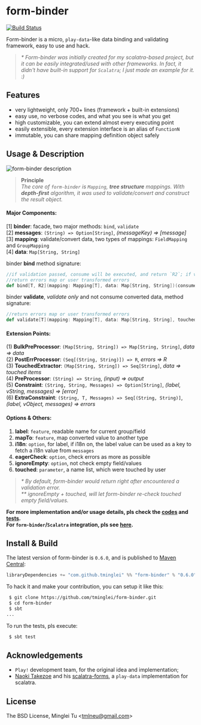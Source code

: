 form-binder
===========
[![Build Status](https://travis-ci.org/tminglei/form-binder.svg?branch=master)](https://travis-ci.org/tminglei/form-binder)


Form-binder is a micro, `play-data`-like data binding and validating framework, easy to use and hack.

> _* Form-binder was initially created for my scalatra-based project, but it can be easily integrated/used with other frameworks. In fact, it didn't have built-in support for `Scalatra`; I just made an example for it. :)_


Features
-------------
- very lightweight, only 700+ lines (framework + built-in extensions)
- easy use, no verbose codes, and what you see is what you get
- high customizable, you can extend almost every executing point
- easily extensible, every extension interface is an alias of `FunctionN`
- immutable, you can share mapping definition object safely


Usage & Description
--------------------
![form-binder description](https://github.com/tminglei/form-binder/raw/master/form-binder-desc.png)

> **Principle**  
> _The core of `form-binder` is `Mapping`, **tree structure** mappings. With **depth-first** algorithm, it was used to validate/convert and construct the result object._

#### Major Components:  
[1] **binder**: facade, two major methods: `bind`, `validate`  
[2] **messages**: `(String) => Option[String]`, *(messageKey) => [message]*  
[3] **mapping**: validate/convert data, two types of mappings: `FieldMapping` and `GroupMapping`  
[4] **data**: `Map[String, String]`  

binder **bind** method signature:
```scala
//if validation passed, consume will be executed, and return `R2`; if validation failed, 
//return errors map or user transformed errors
def bind[T, R2](mapping: Mapping[T], data: Map[String, String])(consume: T => R2)
```

binder **validate**, _validate only_ and not consume converted data, method signature:
```scala
//return errors map or user transformed errors
def validate[T](mapping: Mapping[T], data: Map[String, String], touched: Option[Seq[String]] = None)
```

#### Extension Points:  
(1) **BulkPreProcessor**: `(Map[String, String]) => Map[String, String]`, *data => data*  
(2) **PostErrProcessor**: `(Seq[(String, String)]) => R`, *errors => R*  
(3) **TouchedExtractor**: `(Map[String, String]) => Seq[String]`, *data => touched items*  
(4) **PreProcessor**: `(String) => String`, *(input) => output*  
(5) **Constraint**: `(String, String, Messages) => Option[String]`, *(label, vString, messages) => [error]*  
(6) **ExtraConstraint**: `(String, T, Messages) => Seq[(String, String)]`, *(label, vObject, messages) => errors*  

#### Options & Others:  
1) **label**: `feature`, readable name for current group/field  
2) **mapTo**: `feature`, map converted value to another type  
3) **i18n**: `option`, for label, if i18n on, the label value can be used as a key to fetch a i18n value from `messages`   
4) **eagerCheck**: `option`, check errors as more as possible  
5) **ignoreEmpty**: `option`, not check empty field/values  
6) **touched**: `parameter`, a name list, which were touched by user  

> _* By default, form-binder would return right after encountered a validation error._  
> _** ignoreEmpty + touched, will let form-binder re-check touched empty field/values._


**For more implementation and/or usage details, pls check the [codes](https://github.com/tminglei/form-binder/tree/master/src/main/scala/com/github/tminglei/bind) and [tests](https://github.com/tminglei/form-binder/tree/master/src/test/scala/com/github/tminglei/bind).**  
**For `form-binder`/`Scalatra` integration, pls see [here](https://github.com/tminglei/form-binder/tree/master/integrations/scalatra).**  


Install & Build
-------------------
The latest version of form-binder is `0.6.0`, and is published to [Maven Central](http://search.maven.org/):
```scala
libraryDependencies += "com.github.tminglei" %% "form-binder" % "0.6.0"
```

To hack it and make your contribution, you can setup it like this:
```bash
 $ git clone https://github.com/tminglei/form-binder.git
 $ cd form-binder
 $ sbt
...
```
To run the tests, pls execute:
```bash
 $ sbt test
```


Acknowledgements
-----------------
- `Play!` development team, for the original idea and implementation;
- [Naoki Takezoe](https://github.com/takezoe) and his [scalatra-forms](https://github.com/takezoe/scalatra-forms), a `play-data` implementation for scalatra.


License
---------
The BSD License, Minglei Tu &lt;tmlneu@gmail.com&gt;
